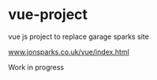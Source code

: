 # vue-project
vue js project to replace garage sparks site

www.jonsparks.co.uk/vue/index.html

Work in progress

